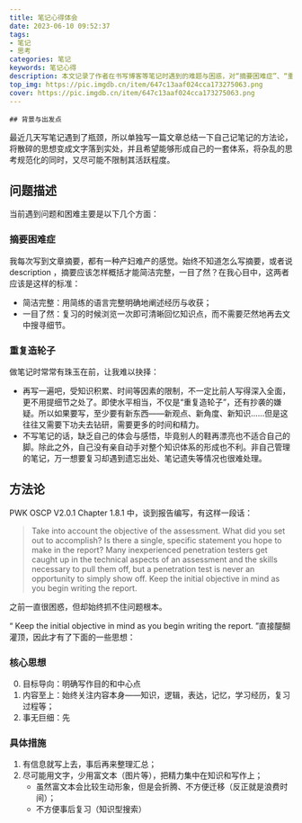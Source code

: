 ```yaml
---
title: 笔记心得体会
date: 2023-06-10 09:52:37
tags:
- 笔记
- 思考
categories: 笔记
keywords: 笔记心得
description: 本文记录了作者在书写博客等笔记时遇到的难题与困惑，对“摘要困难症”、“重复造轮子”等问题从方法论上做一个初步回答，并希望能够通过这次总结，使作者日后的笔记都能达到简洁完整、一目了然的效果。
top_img: https://pic.imgdb.cn/item/647c13aaf024cca173275063.png
cover: https://pic.imgdb.cn/item/647c13aaf024cca173275063.png
---
```


	## 背景与出发点

最近几天写笔记遇到了瓶颈，所以单独写一篇文章总结一下自己记笔记的方法论，将散碎的思想变成文字落到实处，并且希望能够形成自己的一套体系，将杂乱的思考规范化的同时，又尽可能不限制其活跃程度。

## 问题描述

当前遇到问题和困难主要是以下几个方面：

### 摘要困难症

我每次写到文章摘要，都有一种产妇难产的感觉。始终不知道怎么写摘要，或者说 description ，摘要应该怎样概括才能简洁完整，一目了然？在我心目中，这两者应该是这样的标准：
- 简洁完整：用简练的语言完整明确地阐述经历与收获；
- 一目了然：复习的时候浏览一次即可清晰回忆知识点，而不需要茫然地再去文中搜寻细节。

### 重复造轮子

做笔记时常常有珠玉在前，让我难以抉择：
- 再写一遍吧，受知识积累、时间等因素的限制，不一定比前人写得深入全面，更不用提细节之处了。即使水平相当，不仅是“重复造轮子”，还有抄袭的嫌疑。所以如果要写，至少要有新东西——新观点、新角度、新知识……但是这往往又需要下功夫去钻研，需要更多的时间和精力。
- 不写笔记的话，缺乏自己的体会与感悟，毕竟别人的鞋再漂亮也不适合自己的脚。除此之外，自己没有亲自动手对整个知识体系的形成也不利。非自己管理的笔记，万一想要复习却遇到遗忘出处、笔记遗失等情况也很难处理。

## 方法论

PWK OSCP V2.0.1 Chapter 1.8.1 中，谈到报告编写，有这样一段话：

> Take into account the objective of the assessment. What did you set out to accomplish? Is there
a single, specific statement you hope to make in the report? Many inexperienced penetration
testers get caught up in the technical aspects of an assessment and the skills necessary to pull
them off, but a penetration test is never an opportunity to simply show off. Keep the initial
objective in mind as you begin writing the report.

之前一直很困惑，但却始终抓不住问题根本。

“ Keep the initial objective in mind as you begin writing the report. ”直接醍醐灌顶，因此才有了下面的一些思想：

### 核心思想

0. 目标导向：明确写作目的和中心点
1. 内容至上：始终关注内容本身——知识，逻辑，表达，记忆，学习经历，复习过程等；
2. 事无巨细：先

### 具体措施

1. 有信息就写上去，事后再来整理汇总；
2. 尽可能用文字，少用富文本（图片等），把精力集中在知识和写作上；
   - 虽然富文本会比较生动形象，但是会折腾、不方便迁移（反正就是浪费时间）；
   - 不方便事后复习（知识型搜索）

